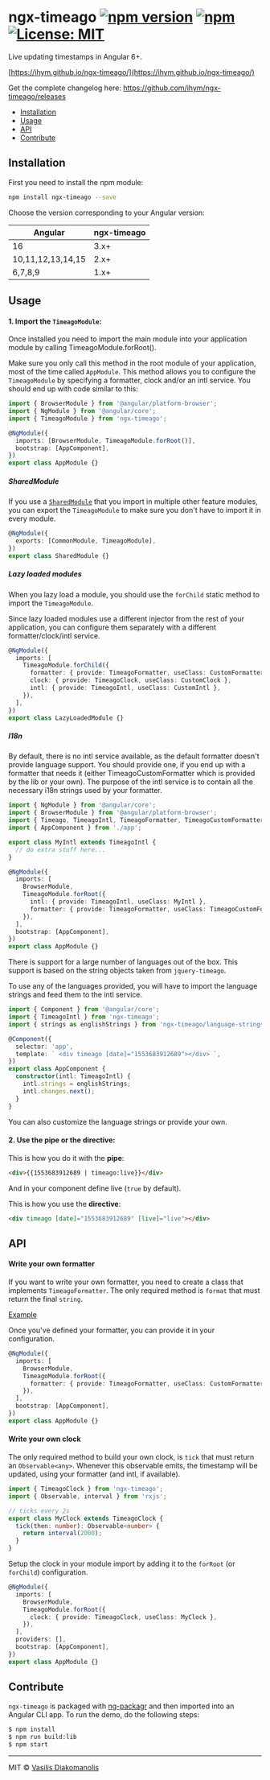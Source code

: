 # ngx-timeago [![npm version](https://badge.fury.io/js/ngx-timeago.svg)](https://badge.fury.io/js/ngx-timeago) [![npm](https://img.shields.io/npm/dm/ngx-timeago.svg?maxAge=2592000)](https://www.npmjs.com/package/ngx-timeago) [![License: MIT](https://img.shields.io/badge/License-MIT-brightgreen.svg)](https://opensource.org/licenses/MIT)

Live updating timestamps in Angular 6+.

[https://ihym.github.io/ngx-timeago/](https://ihym.github.io/ngx-timeago/)

Get the complete changelog here: https://github.com/ihym/ngx-timeago/releases

- [Installation](#installation)
- [Usage](#usage)
- [API](#api)
- [Contribute](#contribute)

## Installation

First you need to install the npm module:

```sh
npm install ngx-timeago --save
```

Choose the version corresponding to your Angular version:

| Angular           | ngx-timeago |
| ----------------- | ----------- |
| 16                | 3.x+        |
| 10,11,12,13,14,15 | 2.x+        |
| 6,7,8,9           | 1.x+        |

## Usage

#### 1. Import the `TimeagoModule`:

Once installed you need to import the main module into your application module by calling TimeagoModule.forRoot().

Make sure you only call this method in the root module of your application, most of the time called `AppModule`.
This method allows you to configure the `TimeagoModule` by specifying a formatter, clock and/or an intl service. You should end up with code similar to this:

```ts
import { BrowserModule } from '@angular/platform-browser';
import { NgModule } from '@angular/core';
import { TimeagoModule } from 'ngx-timeago';

@NgModule({
  imports: [BrowserModule, TimeagoModule.forRoot()],
  bootstrap: [AppComponent],
})
export class AppModule {}
```

##### SharedModule

If you use a [`SharedModule`](https://angular.io/docs/ts/latest/guide/ngmodule.html#!#shared-modules) that you import in multiple other feature modules,
you can export the `TimeagoModule` to make sure you don't have to import it in every module.

```ts
@NgModule({
  exports: [CommonModule, TimeagoModule],
})
export class SharedModule {}
```

##### Lazy loaded modules

When you lazy load a module, you should use the `forChild` static method to import the `TimeagoModule`.

Since lazy loaded modules use a different injector from the rest of your application, you can configure them separately with a different formatter/clock/intl service.

```ts
@NgModule({
  imports: [
    TimeagoModule.forChild({
      formatter: { provide: TimeagoFormatter, useClass: CustomFormatter },
      clock: { provide: TimeagoClock, useClass: CustomClock },
      intl: { provide: TimeagoIntl, useClass: CustomIntl },
    }),
  ],
})
export class LazyLoadedModule {}
```

##### I18n

By default, there is no intl service available, as the default formatter doesn't provide language support.
You should provide one, if you end up with a formatter that needs it (either TimeagoCustomFormatter which is provided by the lib or your own). The purpose of the intl service is to contain all the necessary i18n strings used by your formatter.

```ts
import { NgModule } from '@angular/core';
import { BrowserModule } from '@angular/platform-browser';
import { Timeago, TimeagoIntl, TimeagoFormatter, TimeagoCustomFormatter } from 'ngx-timeago';
import { AppComponent } from './app';

export class MyIntl extends TimeagoIntl {
  // do extra stuff here...
}

@NgModule({
  imports: [
    BrowserModule,
    TimeagoModule.forRoot({
      intl: { provide: TimeagoIntl, useClass: MyIntl },
      formatter: { provide: TimeagoFormatter, useClass: TimeagoCustomFormatter },
    }),
  ],
  bootstrap: [AppComponent],
})
export class AppModule {}
```

There is support for a large number of languages out of the box. This support is based on the string objects taken from `jquery-timeago`.

To use any of the languages provided, you will have to import the language strings and feed them to the intl service.

```ts
import { Component } from '@angular/core';
import { TimeagoIntl } from 'ngx-timeago';
import { strings as englishStrings } from 'ngx-timeago/language-strings/en';

@Component({
  selector: 'app',
  template: ` <div timeago [date]="1553683912689"></div> `,
})
export class AppComponent {
  constructor(intl: TimeagoIntl) {
    intl.strings = englishStrings;
    intl.changes.next();
  }
}
```

You can also customize the language strings or provide your own.

#### 2. Use the pipe or the directive:

This is how you do it with the **pipe**:

```html
<div>{{1553683912689 | timeago:live}}</div>
```

And in your component define live (`true` by default).

This is how you use the **directive**:

```html
<div timeago [date]="1553683912689" [live]="live"></div>
```

## API

#### Write your own formatter

If you want to write your own formatter, you need to create a class that implements `TimeagoFormatter`. The only required method is `format` that must return the final `string`.

[Example](lib/src/timeago.formatter.ts)

Once you've defined your formatter, you can provide it in your configuration.

```ts
@NgModule({
  imports: [
    BrowserModule,
    TimeagoModule.forRoot({
      formatter: { provide: TimeagoFormatter, useClass: CustomFormatter },
    }),
  ],
  bootstrap: [AppComponent],
})
export class AppModule {}
```

#### Write your own clock

The only required method to build your own clock, is `tick` that must return an `Observable<any>`. Whenever this observable emits, the timestamp will be updated, using your formatter (and intl, if available).

```ts
import { TimeagoClock } from 'ngx-timeago';
import { Observable, interval } from 'rxjs';

// ticks every 2s
export class MyClock extends TimeagoClock {
  tick(then: number): Observable<number> {
    return interval(2000);
  }
}
```

Setup the clock in your module import by adding it to the `forRoot` (or `forChild`) configuration.

```ts
@NgModule({
  imports: [
    BrowserModule,
    TimeagoModule.forRoot({
      clock: { provide: TimeagoClock, useClass: MyClock },
    }),
  ],
  providers: [],
  bootstrap: [AppComponent],
})
export class AppModule {}
```

## Contribute

`ngx-timeago` is packaged with [ng-packagr](https://github.com/dherges/ng-packagr) and then imported into an Angular CLI app.
To run the demo, do the following steps:

```bash
$ npm install
$ npm run build:lib
$ npm start
```

---

MIT © [Vasilis Diakomanolis](https://github.com/ihym)
